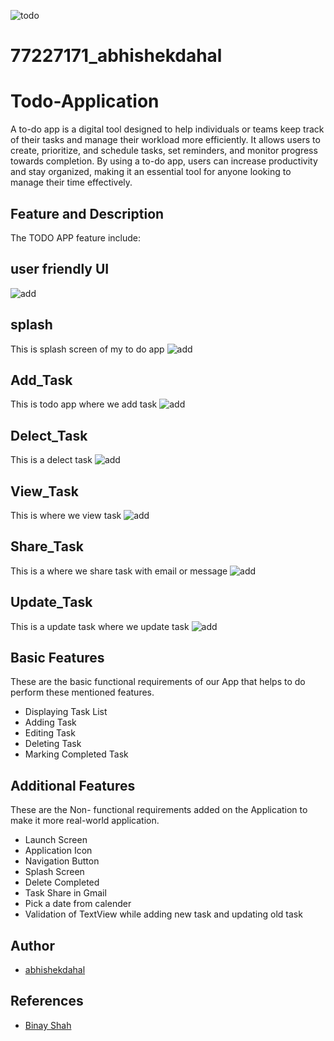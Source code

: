 ![todo](https://github.com/abhishekd76/todo_app_abhishek/assets/117585209/2d041450-5f1b-4994-9dcb-c857b18fe08f)
# 77227171_abhishekdahal
# Todo-Application
A to-do app is a digital tool designed to help individuals or teams keep track of their tasks and manage their workload more efficiently. It allows users to create, prioritize, and schedule tasks, set reminders, and monitor progress towards completion. By using a to-do app, users can increase productivity and stay organized, making it an essential tool for anyone looking to manage their time effectively.
## Feature and Description
The TODO APP feature include:
## user friendly UI

![add](screenshotandvideos/ui.gif)

## splash
This is splash screen of my to do app
![add](screenshotandvideos/Splaces.gif)
## Add_Task
This is todo app where we add task
![add](screenshotandvideos/Addtask.gif)
## Delect_Task
This is a delect task 
![add](screenshotandvideos/Delecttask.gif)
## View_Task
This is where we view task
![add](screenshotandvideos/Viewtask.gif)
## Share_Task
This is a where we share task with email or message
![add](screenshotandvideos/sharetask.gif)
## Update_Task
This is a update task where we update task
![add](screenshotandvideos/updatetask.gif)


## Basic Features

These are the basic functional requirements of our App that helps to do perform these mentioned features.

- Displaying Task List
- Adding Task
- Editing Task
- Deleting Task
- Marking Completed Task

## Additional Features

 These are the Non- functional requirements added on the Application to make it more real-world application.
 
- Launch Screen
- Application Icon
- Navigation Button
- Splash Screen 
- Delete Completed
- Task Share in Gmail
- Pick a date from calender
- Validation of TextView while adding new task and updating old task





## Author

- [abhishekdahal](https://github.com/abhishek/Todo-Application.git/TodoMVVM.git)


## References
- [Binay Shah](https://github.com/binay-shah/TodoMVVM.git)


